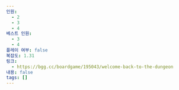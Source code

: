```yaml
---
인원:
  - 2
  - 3
  - 4
베스트 인원:
  - 3
  - 4
플레이 여부: false
복잡도: 1.31
링크:
  - https://bgg.cc/boardgame/195043/welcome-back-to-the-dungeon
내용: false
tags: []
---
```


